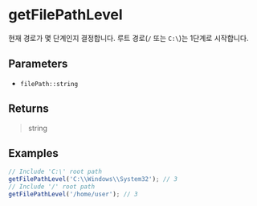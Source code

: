 # getFilePathLevel <Lang js />

<NodeRequired ko />

현재 경로가 몇 단계인지 결정합니다. 루트 경로(`/` 또는 `C:\`)는 1단계로 시작합니다.

## Parameters

- `filePath::string`

## Returns

> string

## Examples

```javascript
// Include 'C:\' root path
getFilePathLevel('C:\\Windows\\System32'); // 3
// Include '/' root path
getFilePathLevel('/home/user'); // 3
```
